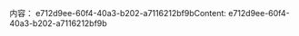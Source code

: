 <span data-ttu-id="d931e-101">内容： e712d9ee-60f4-40a3-b202-a7116212bf9b</span><span class="sxs-lookup"><span data-stu-id="d931e-101">Content: e712d9ee-60f4-40a3-b202-a7116212bf9b</span></span>